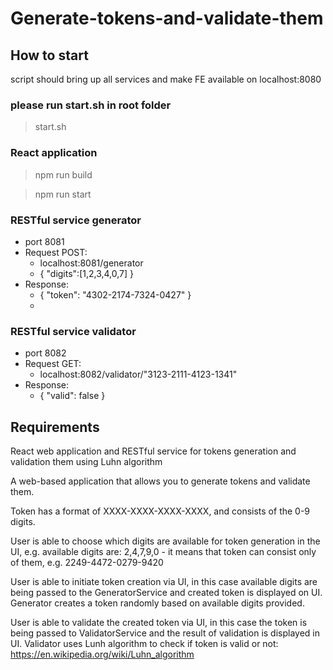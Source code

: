 # Generate-tokens-and-validate-them

## How to start
script should bring up all services and make FE available on localhost:8080
### please run start.sh in root folder
>start.sh

### React application 
>npm run build

>npm run start

### RESTful service generator
 - port 8081
 - Request POST:
   - localhost:8081/generator
   - {
     "digits":[1,2,3,4,0,7]
     }
 - Response:
   - {
     "token": "4302-2174-7324-0427"
     }
   - 
### RESTful service validator
- port 8082
- Request GET:
    - localhost:8082/validator/"3123-2111-4123-1341"
- Response:
    - {
      "valid": false
      }

## Requirements
React web application and RESTful service for tokens generation and validation them using Luhn algorithm

A web-based application that allows you to generate tokens and validate them.

Token has a format of XXXX-XXXX-XXXX-XXXX, and consists of the 0-9 digits.

User is able to choose which digits are available for token generation in the UI, e.g. available digits are: 2,4,7,9,0 - it means that token can consist only of them, e.g. 2249-4472-0279-9420

User is able to initiate token creation via UI, in this case available digits are being passed to the GeneratorService and created token is displayed on UI. Generator creates a token randomly based on available digits provided.

User is able to validate the created token via UI, in this case the token is being passed to ValidatorService and the result of validation is displayed in UI. Validator uses Lunh algorithm to check if token is valid or not: https://en.wikipedia.org/wiki/Luhn_algorithm 


